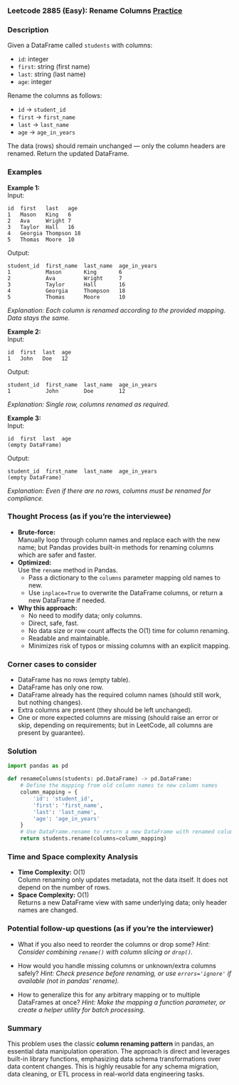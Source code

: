 ### Leetcode 2885 (Easy): Rename Columns [Practice](https://leetcode.com/problems/rename-columns)

### Description  
Given a DataFrame called `students` with columns:  
- `id`: integer
- `first`: string (first name)
- `last`: string (last name)
- `age`: integer  

Rename the columns as follows:  
- `id` → `student_id`
- `first` → `first_name`
- `last` → `last_name`
- `age` → `age_in_years`

The data (rows) should remain unchanged — only the column headers are renamed. Return the updated DataFrame.

### Examples  

**Example 1:**  
Input:  
```plaintext
id  first   last   age
1   Mason   King   6
2   Ava     Wright 7
3   Taylor  Hall   16
4   Georgia Thompson 18
5   Thomas  Moore  10
```
Output:  
```plaintext
student_id  first_name  last_name  age_in_years
1           Mason       King       6
2           Ava         Wright     7
3           Taylor      Hall       16
4           Georgia     Thompson   18
5           Thomas      Moore      10
```
*Explanation: Each column is renamed according to the provided mapping. Data stays the same.*

**Example 2:**  
Input:  
```plaintext
id  first  last  age
1   John   Doe   12
```
Output:  
```plaintext
student_id  first_name  last_name  age_in_years
1           John        Doe        12
```
*Explanation: Single row, columns renamed as required.*

**Example 3:**  
Input:  
```plaintext
id  first  last  age
(empty DataFrame)
```
Output:  
```plaintext
student_id  first_name  last_name  age_in_years
(empty DataFrame)
```
*Explanation: Even if there are no rows, columns must be renamed for compliance.*

### Thought Process (as if you’re the interviewee)  
- **Brute-force:**  
  Manually loop through column names and replace each with the new name; but Pandas provides built-in methods for renaming columns which are safer and faster.
- **Optimized:**  
  Use the `rename` method in Pandas.  
  - Pass a dictionary to the `columns` parameter mapping old names to new.
  - Use `inplace=True` to overwrite the DataFrame columns, or return a new DataFrame if needed.
- **Why this approach:**  
  - No need to modify data; only columns.
  - Direct, safe, fast.
  - No data size or row count affects the O(1) time for column renaming.
  - Readable and maintainable.
  - Minimizes risk of typos or missing columns with an explicit mapping.

### Corner cases to consider  
- DataFrame has no rows (empty table).
- DataFrame has only one row.
- DataFrame already has the required column names (should still work, but nothing changes).
- Extra columns are present (they should be left unchanged).
- One or more expected columns are missing (should raise an error or skip, depending on requirements; but in LeetCode, all columns are present by guarantee).

### Solution

```python
import pandas as pd

def renameColumns(students: pd.DataFrame) -> pd.DataFrame:
    # Define the mapping from old column names to new column names
    column_mapping = {
        'id': 'student_id',
        'first': 'first_name',
        'last': 'last_name',
        'age': 'age_in_years'
    }
    # Use DataFrame.rename to return a new DataFrame with renamed columns
    return students.rename(columns=column_mapping)
```

### Time and Space complexity Analysis  

- **Time Complexity:** O(1)  
  Column renaming only updates metadata, not the data itself. It does not depend on the number of rows.
- **Space Complexity:** O(1)  
  Returns a new DataFrame view with same underlying data; only header names are changed.

### Potential follow-up questions (as if you’re the interviewer)  

- What if you also need to reorder the columns or drop some?
  *Hint: Consider combining `rename()` with column slicing or `drop()`.*

- How would you handle missing columns or unknown/extra columns safely?
  *Hint: Check presence before renaming, or use `errors='ignore'` if available (not in pandas' rename).*

- How to generalize this for any arbitrary mapping or to multiple DataFrames at once?
  *Hint: Make the mapping a function parameter, or create a helper utility for batch processing.*

### Summary
This problem uses the classic **column renaming pattern** in pandas, an essential data manipulation operation. The approach is direct and leverages built-in library functions, emphasizing data schema transformations over data content changes. This is highly reusable for any schema migration, data cleaning, or ETL process in real-world data engineering tasks.